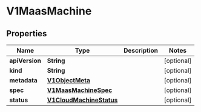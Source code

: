 # V1MaasMachine

## Properties
Name | Type | Description | Notes
------------ | ------------- | ------------- | -------------
**apiVersion** | **String** |  |  [optional]
**kind** | **String** |  |  [optional]
**metadata** | [**V1ObjectMeta**](V1ObjectMeta.md) |  |  [optional]
**spec** | [**V1MaasMachineSpec**](V1MaasMachineSpec.md) |  |  [optional]
**status** | [**V1CloudMachineStatus**](V1CloudMachineStatus.md) |  |  [optional]
